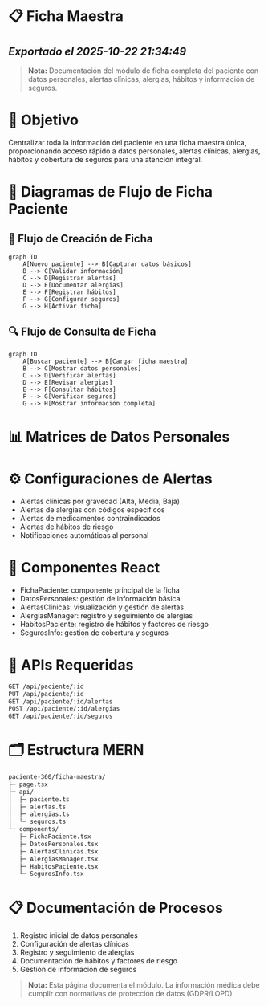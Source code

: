 # 📋 Ficha Maestra
*Exportado el 2025-10-22 21:34:49*
---

> **Nota:** Documentación del módulo de ficha completa del paciente con datos personales, alertas clínicas, alergias, hábitos y información de seguros.

# 🎯 Objetivo

Centralizar toda la información del paciente en una ficha maestra única, proporcionando acceso rápido a datos personales, alertas clínicas, alergias, hábitos y cobertura de seguros para una atención integral.

# 🔄 Diagramas de Flujo de Ficha Paciente

## 📝 Flujo de Creación de Ficha

```mermaid
graph TD
    A[Nuevo paciente] --> B[Capturar datos básicos]
    B --> C[Validar información]
    C --> D[Registrar alertas]
    D --> E[Documentar alergias]
    E --> F[Registrar hábitos]
    F --> G[Configurar seguros]
    G --> H[Activar ficha]
```

## 🔍 Flujo de Consulta de Ficha

```mermaid
graph TD
    A[Buscar paciente] --> B[Cargar ficha maestra]
    B --> C[Mostrar datos personales]
    C --> D[Verificar alertas]
    D --> E[Revisar alergias]
    E --> F[Consultar hábitos]
    F --> G[Verificar seguros]
    G --> H[Mostrar información completa]
```

# 📊 Matrices de Datos Personales

<!-- Bloque no procesado: table -->

# ⚙️ Configuraciones de Alertas

- Alertas clínicas por gravedad (Alta, Media, Baja)
- Alertas de alergias con códigos específicos
- Alertas de medicamentos contraindicados
- Alertas de hábitos de riesgo
- Notificaciones automáticas al personal
# 🧩 Componentes React

- FichaPaciente: componente principal de la ficha
- DatosPersonales: gestión de información básica
- AlertasClinicas: visualización y gestión de alertas
- AlergiasManager: registro y seguimiento de alergias
- HabitosPaciente: registro de hábitos y factores de riesgo
- SegurosInfo: gestión de cobertura y seguros
# 🔌 APIs Requeridas

```bash
GET /api/paciente/:id
PUT /api/paciente/:id
GET /api/paciente/:id/alertas
POST /api/paciente/:id/alergias
GET /api/paciente/:id/seguros
```

# 🗂️ Estructura MERN

```bash
paciente-360/ficha-maestra/
├─ page.tsx
├─ api/
│  ├─ paciente.ts
│  ├─ alertas.ts
│  ├─ alergias.ts
│  └─ seguros.ts
└─ components/
   ├─ FichaPaciente.tsx
   ├─ DatosPersonales.tsx
   ├─ AlertasClinicas.tsx
   ├─ AlergiasManager.tsx
   ├─ HabitosPaciente.tsx
   └─ SegurosInfo.tsx
```

# 📋 Documentación de Procesos

1. Registro inicial de datos personales
1. Configuración de alertas clínicas
1. Registro y seguimiento de alergias
1. Documentación de hábitos y factores de riesgo
1. Gestión de información de seguros
> **Nota:** Esta página documenta el módulo. La información médica debe cumplir con normativas de protección de datos (GDPR/LOPD).

